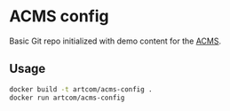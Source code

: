 # ACMS config

Basic Git repo initialized with demo content for the [ACMS](https://github.com/artcom/acms-compose).

## Usage

```bash
docker build -t artcom/acms-config .
docker run artcom/acms-config
```
